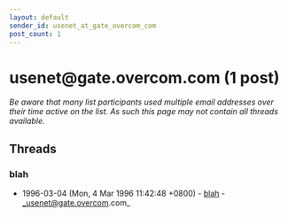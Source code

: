 ```yaml
---
layout: default
sender_id: usenet_at_gate_overcom_com
post_count: 1
---
```


# usenet<span>@</span>gate.overcom.com (1 post)

_Be aware that many list participants used multiple email addresses over their time active on the list. As such this page may not contain all threads available._

## Threads

### blah
+ 1996-03-04 (Mon, 4 Mar 1996 11:42:48 +0800) - [blah](/archive/1996/03/32359bcc91ea6d26431ae042d8894d5043451bffea007f587352a070965e9840) - _usenet@gate.overcom.com_

